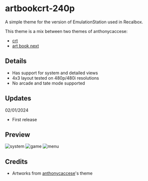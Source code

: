 # artbookcrt-240p

A simple theme for the version of EmulationStation used in Recalbox.

This theme is a mix between two themes of anthonycaccese:
- [crt](https://github.com/anthonycaccese/es-theme-crt)
- [art book next](https://github.com/anthonycaccese/art-book-next-retropie)

## Details

* Has support for system and detailed views
* 4x3 layout tested on 480p/480i resolutions
* No arcade and tate mode supported

## Updates

02/01/2024

* First release

## Preview

![system](https://i.ibb.co/f8N7PBS/screenshot-2024-01-01-T22-08-00-041-Z.png)
![game](https://i.ibb.co/xgryK9f/screenshot-2024-01-01-T22-08-51-539-Z.png)
![menu](https://i.ibb.co/wJNt9qN/screenshot-2024-01-01-T22-08-29-696-Z.png)

## Credits

* Artworks from [anthonycaccese](https://github.com/anthonycaccese)'s theme
